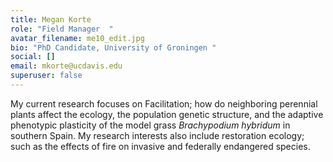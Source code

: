 ```yaml
---
title: Megan Korte
role: "Field Manager  "
avatar_filename: me10_edit.jpg
bio: "PhD Candidate, University of Groningen "
social: []
email: mkorte@ucdavis.edu
superuser: false
---
```

M﻿y current research focuses on Facilitation; how do neighboring perennial plants affect the ecology, the population genetic structure, and the adaptive phenotypic plasticity of the model grass *Brachypodium hybridum* in southern Spain. My research interests also include restoration ecology; such as the effects of fire on invasive and federally endangered species.